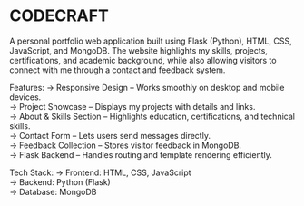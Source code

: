 # CODECRAFT
A personal portfolio web application built using Flask (Python), HTML, CSS, JavaScript, and MongoDB. The website highlights my skills, projects, certifications, and academic background, while also allowing visitors to connect with me through a contact and feedback system.

 Features:
        -> Responsive Design – Works smoothly on desktop and mobile devices.  
        -> Project Showcase – Displays my projects with details and links.  
        -> About & Skills Section – Highlights education, certifications, and technical skills.  
        -> Contact Form – Lets users send messages directly.  
        -> Feedback Collection – Stores visitor feedback in MongoDB.  
        -> Flask Backend – Handles routing and template rendering efficiently.  

 Tech Stack:
        -> Frontend: HTML, CSS, JavaScript  
        -> Backend: Python (Flask)  
        -> Database: MongoDB  
